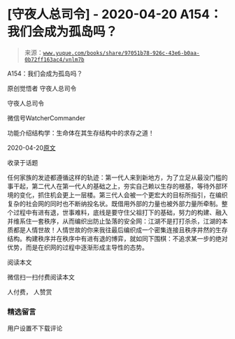 # [守夜人总司令] - 2020-04-20 A154：我们会成为孤岛吗？

> 来源：[`www.yuque.com/books/share/97051b78-926c-43e6-b0aa-0b72ff163ac4/vnlm7b`](https://www.yuque.com/books/share/97051b78-926c-43e6-b0aa-0b72ff163ac4/vnlm7b)



A154：我们会成为孤岛吗？ 

原创觉悟者 守夜人总司令 

守夜人总司令 

微信号WatcherCommander 

功能介绍结构学：生命体在其生存结构中的求存之道！ 

2020-04-20[原文](https://mp.weixin.qq.com/s?__biz=MzAxNDk1NjI2Mw==&mid=2247485133&idx=1&sn=f0da94e06adf2e02d479952851fe28eb&chksm=9b8a2545acfdac5355c2d105123de29322b07b417f2923aa9d8e5ee9e2ba86a65fe31a2b3a0a&scene=27#wechat_redirect&cpage=240) 

收录于话题 

任何家族的发迹都遵循这样的轨迹：第一代人来到新地方，为了立足从最没门槛的事干起，第二代人在第一代人的基础之上，夯实自己赖以生存的根基，等待外部环境的变化，抓住机会更上一层楼。第三代人会被一个更宏大的目标所指引，在编织复杂的社会网的同时也不断纳投名状。既借用外部的力量也被外部力量所牵制。整个过程中有进有退，世事难料，底线是要守住父祖打下的基础，努力的构建、融入并维系住一套秩序，从而编织出防止坠落的安全网：江湖不是打打杀杀，江湖的本质都是人情世故！人情世故的你来我往最后编织成一个密集连接且秩序井然的生存结构。构建秩序并在秩序中有进有退的博弈，就如同下围棋：不追求某一步的绝对优势，而是在织网的过程中逐渐形成主导性的态势。 

阅读本文 

微信扫一扫付费阅读本文 

人付费， 人赞赏 

### 精选留言 

用户设置不下载评论